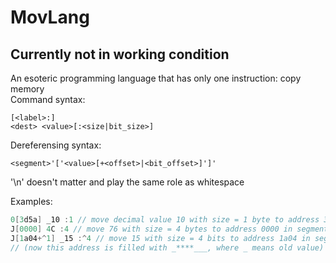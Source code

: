 # MovLang
## Currently not in working condition
An esoteric programming language that has only one instruction: copy memory<br>
Command syntax:
```
[<label>:]
<dest> <value>[:<size|bit_size>]
```

Dereferensing syntax:
```
<segment>'['<value>[+<offset>|<bit_offset>]']'
```
'\n' doesn't matter and play the same role as whitespace

Examples:
```d
0[3d5a] _10 :1 // move decimal value 10 with size = 1 byte to address 3d5a in segment '0'
J[0000] 4C :4 // move 76 with size = 4 bytes to address 0000 in segment 'J'
J[1a04+^1] _15 :^4 // move 15 with size = 4 bits to address 1a04 in segment 'J' with bit offset 1
// (now this address is filled with _****___, where _ means old value)
```
